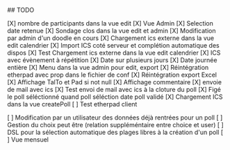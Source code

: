 ## TODO 

[X] nombre de participants dans la vue edit
[X] Vue Admin
[X] Selection date retenue
[X] Sondage clos dans la vue edit et admin
[X] Modification par admin d'un doodle en cours
[X] Chargement ics externe dans la vue edit calendrier
[X] Import ICS coté serveur et complétion automatique des dispos
[X] Test Chargement ics externe dans la vue edit calendrier
[X] ICS avec évènement à répétition
[X] Date sur plusieurs jours
[X] Date journée entière
[X] Menu dans la vue admin pour edit, export
[X] Réintégration etherpad avec prop dans le fichier de conf
[X] Réintégration export Excel
[X] Affichage TalTo et Pad si not null
[X] Affichage commentaire
[X] envoie de mail avec ics
[X] Test envoi de mail avec ics à la cloture du poll
[X] Figé le poll séléctionné quand poll séléction date poll validé
[X] Chargement ICS dans la vue createPoll
[ ] Test etherpad client

[ ] Modification par un utilisateur des données déjà rentrées pour un poll
[ ] Gestion du choix peut être (relation suppléméntaire entre choice et user)
[ ] DSL pour la sélection automatique des plages libres à la création d'un poll
[ ] Vue mensuel
